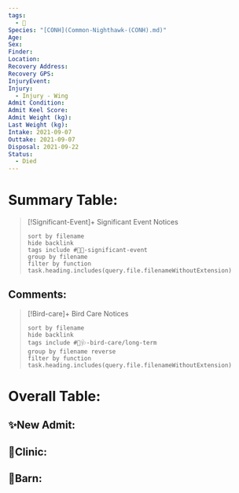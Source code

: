 ```yaml
---
tags:
  - 🦅
Species: "[CONH](Common-Nighthawk-(CONH).md)"
Age: 
Sex: 
Finder: 
Location: 
Recovery Address: 
Recovery GPS: 
InjuryEvent: 
Injury:
  - Injury - Wing
Admit Condition: 
Admit Keel Score: 
Admit Weight (kg): 
Last Weight (kg): 
Intake: 2021-09-07
Outtake: 2021-09-07
Disposal: 2021-09-22
Status:
  - Died
---
```


# Summary Table:

> [!Significant-Event]+ Significant Event Notices
>   ```tasks 
>   sort by filename
>   hide backlink
>   tags include #🦅💥-significant-event
>   group by filename 
>   filter by function task.heading.includes(query.file.filenameWithoutExtension)
>   ```

## Comments:

> [!Bird-care]+ Bird Care Notices
>   ```tasks 
>   sort by filename
>   hide backlink
>   tags include #🦅🩺-bird-care/long-term 
>   group by filename reverse
>   filter by function task.heading.includes(query.file.filenameWithoutExtension)
>   ```

# Overall Table:

## ✨New Admit:



## 🏥Clinic:



## 🏡Barn:


